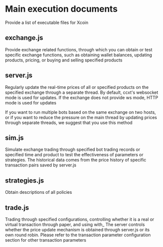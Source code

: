# Main execution documents

Provide a list of executable files for Xcoin

## exchange.js

Provide exchange related functions, through which you can obtain or test specific exchange functions, such as obtaining wallet balances, updating products, pricing, or buying and selling specified products

## server.js

Regularly update the real-time prices of all or specified products on the specified exchange through a separate thread. By default, ccxt's websocket mode is used for updates. If the exchange does not provide ws mode, HTTP mode is used for updates

If you want to run multiple bots based on the same exchange on two hosts, or if you want to reduce the pressure on the main thread by updating prices through separate threads, we suggest that you use this method

## sim.js

Simulate exchange trading through specified bot trading records or specified time and product to test the effectiveness of parameters or strategies. The historical data comes from the price history of specific transaction pairs saved by server.js

## strategies.js

Obtain descriptions of all policies

## trade.js

Trading through specified configurations, controlling whether it is a real or virtual transaction through paper, and using with_ The server controls whether the price update mechanism is obtained through server.js or its own round robin. Please refer to the transaction parameter configuration section for other transaction parameters

